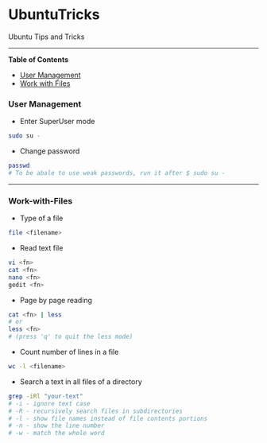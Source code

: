 # UbuntuTricks

Ubuntu Tips and Tricks

----------------------------

**Table of Contents**
  - [User Management](#User-Management)
  - [Work with Files](#Work-with-Files)


### User Management

* Enter SuperUser mode
```bash
sudo su -
```
* Change password
```bash
passwd
# To be abale to use weak passwords, run it after $ sudo su -
```

----------------------------

### Work-with-Files

* Type of a file
```bash
file <filename>
```

* Read text file
```bash
vi <fn>
cat <fn>
nano <fn>
gedit <fn>
```

* Page by page reading
```bash
cat <fn> | less
# or
less <fn>
# (press 'q' to quit the less mode)
```

* Count number of lines in a file
```bash
wc -l <filename>
```

* Search a text in all files of a directory
```bash
grep -iRl "your-text"
# -i - ignore text case
# -R - recursively search files in subdirectories
# -l - show file names instead of file contents portions
# -n - show the line number
# -w - match the whole word
```
